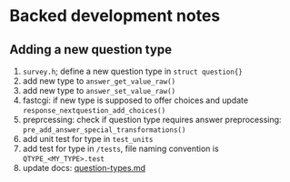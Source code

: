 # Backed development notes

## Adding a new question type

1. `survey.h`; define a new question type in `struct question{}`
2. add new type to `answer_get_value_raw()`
3. add new type to `answer_set_value_raw()`
4. fastcgi: if new type is supposed to offer choices and update `response_nextquestion_add_choices()`
5. preprcessing: check if question type requires answer preprocessing: `pre_add_answer_special_transformations()`
6. add  unit test for type in `test_units`
7. add test for type in `/tests`, file naming convention is `QTYPE_<MY_TYPE>.test`
8. update docs: [question-types.md](question-types.md)



